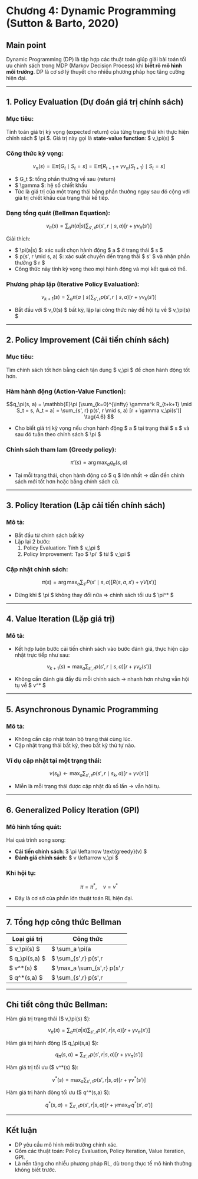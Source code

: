 # Chương 4: Dynamic Programming (Sutton & Barto, 2020)

##  Main point
Dynamic Programming (DP) là tập hợp các thuật toán giúp giải bài toán tối ưu chính sách trong MDP (Markov Decision Process) khi **biết rõ mô hình môi trường**. DP là cơ sở lý thuyết cho nhiều phương pháp học tăng cường hiện đại.

---

## 1. Policy Evaluation (Dự đoán giá trị chính sách)

### Mục tiêu:
Tính toán giá trị kỳ vọng (expected return) của từng trạng thái khi thực hiện chính sách $ \pi $. Giá trị này gọi là **state-value function**: $ v_\pi(s) $

### Công thức kỳ vọng:

$$ v_\pi(s) = \mathbb{E}\pi [ G_t \mid S_t = s ] = \mathbb{E}\pi [ R_{t+1} + \gamma v_\pi(S_{t+1}) \mid S_t = s ] $$

- $ G_t $: tổng phần thưởng về sau (return)
- $ \gamma $: hệ số chiết khấu
- Tức là giá trị của một trạng thái bằng phần thưởng ngay sau đó cộng với giá trị chiết khấu của trạng thái kế tiếp.

### Dạng tổng quát (Bellman Equation):

$$ v_\pi(s) = \sum_a \pi(a|s) \sum_{s',r} p(s', r \mid s, a) [r + \gamma v_\pi(s')] $$

Giải thích:
- $ \pi(a|s) $: xác suất chọn hành động $ a $ ở trạng thái $ s $
- $ p(s', r \mid s, a) $: xác suất chuyển đến trạng thái $ s' $ và nhận phần thưởng $ r $
- Công thức này tính kỳ vọng theo mọi hành động và mọi kết quả có thể.

### Phương pháp lặp (Iterative Policy Evaluation):

$$v_{k+1}(s) = \sum_a \pi(a \mid s) \sum_{s', r} p(s', r \mid s, a) \left[ r + \gamma v_k(s') \right]
\tag{4.5}$$

- Bắt đầu với $ v_0(s) $ bất kỳ, lặp lại công thức này để hội tụ về $ v_\pi(s) $

----

## 2. Policy Improvement (Cải tiến chính sách)

### Mục tiêu:
Tìm chính sách tốt hơn bằng cách tận dụng $ v_\pi $ để chọn hành động tốt hơn.

### Hàm hành động (Action-Value Function):

$$q_\pi(s, a) = \mathbb{E}\pi [\sum_{k=0}^{\infty} \gamma^k R_{t+k+1} \mid S_t = s, A_t = a] = \sum_{s', r} p(s', r \mid s, a) [r + \gamma v_\pi(s')] \tag{4.6} $$

- Cho biết giá trị kỳ vọng nếu chọn hành động $ a $ tại trạng thái $ s $ và sau đó tuân theo chính sách $ \pi $

### Chính sách tham lam (Greedy policy):

$$\pi'(s) = \arg\max_a q_\pi(s, a) \tag{4.9} $$

- Tại mỗi trạng thái, chọn hành động có $ q $ lớn nhất → dẫn đến chính sách mới tốt hơn hoặc bằng chính sách cũ.

---

## 3. Policy Iteration (Lặp cải tiến chính sách)

### Mô tả:
- Bắt đầu từ chính sách bất kỳ
- Lặp lại 2 bước:
  1. Policy Evaluation: Tính $ v_\pi $
  2. Policy Improvement: Tạo $ \pi' $ từ $ v_\pi $

### Cập nhật chính sách:

$$
\pi(s) = \arg\max_a \sum_{s'} P(s'\mid s, a) [R(s,a,s') + \gamma V(s')]
$$

- Dừng khi $ \pi $ không thay đổi nữa ⇒ chính sách tối ưu $ \pi^* $

---

## 4. Value Iteration (Lặp giá trị)

### Mô tả:
- Kết hợp luôn bước cải tiến chính sách vào bước đánh giá, thực hiện cập nhật trực tiếp như sau:

$$v_{k+1}(s) = \max_a \sum_{s', r} p(s', r \mid s, a) [r + \gamma v_k(s')] \tag{4.10} $$

- Không cần đánh giá đầy đủ mỗi chính sách → nhanh hơn nhưng vẫn hội tụ về $ v^* $

---

## 5. Asynchronous Dynamic Programming

### Mô tả:
- Không cần cập nhật toàn bộ trạng thái cùng lúc.
- Cập nhật trạng thái bất kỳ, theo bất kỳ thứ tự nào.

### Ví dụ cập nhật tại một trạng thái:

$$v(s_k) \leftarrow \max_a \sum_{s', r} p(s', r \mid s_k, a) [r + \gamma v(s')] $$

- Miễn là mỗi trạng thái được cập nhật đủ số lần → vẫn hội tụ.

---

## 6. Generalized Policy Iteration (GPI)

### Mô hình tổng quát:
Hai quá trình song song:
- **Cải tiến chính sách**: $ \pi \leftarrow \text{greedy}(v) $
- **Đánh giá chính sách**: $ v \leftarrow v_\pi $

### Khi hội tụ:
$$
\pi = \pi^*, \quad v = v^*
$$

- Đây là cơ sở của phần lớn thuật toán RL hiện đại.

---

## 7. Tổng hợp công thức Bellman

| Loại giá trị         | Công thức                                                                 |
|----------------------|---------------------------------------------------------------------------|
| $ v_\pi(s) $    | $ \sum_a \pi(a|s) \sum_{s',r} p(s',r|s,a)[r + \gamma v_\pi(s')] $ |
| $ q_\pi(s,a) $  | $ \sum_{s',r} p(s',r|s,a)[r + \gamma v_\pi(s')] $                   |
| $ v^*(s) $       | $ \max_a \sum_{s',r} p(s',r|s,a)[r + \gamma v^*(s')] $              |
| $ q^*(s,a) $     | $ \sum_{s',r} p(s',r|s,a)[r + \gamma \max_{a'} q^*(s',a')] $        |

---

## Chi tiết công thức Bellman:

Hàm giá trị trạng thái ($ v_\pi(s) $):

```math
v_\pi(s) = \sum_a \pi(a|s) \sum_{s',r} p(s',r|s,a)[r + \gamma v_\pi(s')]
```

Hàm giá trị hành động ($ q_\pi(s,a) $):

```math
q_\pi(s,a) = \sum_{s',r} p(s',r|s,a)[r + \gamma v_\pi(s')]
```

Hàm giá trị tối ưu ($ v^*(s) $):

```math
v^*(s) = \max_a \sum_{s',r} p(s',r|s,a)[r + \gamma v^*(s')]
```

Hàm giá trị hành động tối ưu ($ q^*(s,a) $):

```math
q^*(s,a) = \sum_{s',r} p(s',r|s,a)[r + \gamma \max_{a'} q^*(s',a')]
```

---

## Kết luận

- DP yêu cầu mô hình môi trường chính xác.
- Gồm các thuật toán: Policy Evaluation, Policy Iteration, Value Iteration, GPI.
- Là nền tảng cho nhiều phương pháp RL, dù trong thực tế mô hình thường không biết trước.

